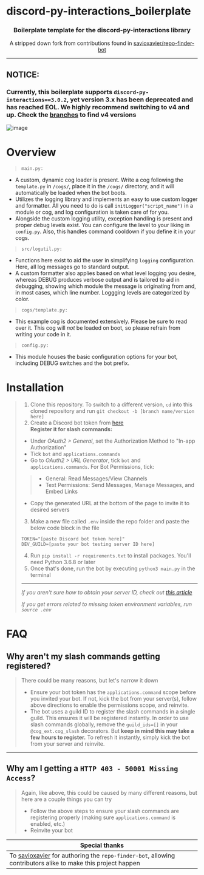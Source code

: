 # discord-py-interactions_boilerplate
<h3 align=center>Boilerplate template for the discord-py-interactions library</h3>
<p align=center>A stripped down fork from contributions found in <a href="https://github.com/savioxavier/repo-finder-bot">savioxavier/repo-finder-bot</a></p>
<hr>

## NOTICE:
### **Currently, this boilerplate supports `discord-py-interactions==3.0.2`, yet version 3.x has been deprecated and has reached EOL. We highly recommend switching to v4 and up. Check the [branches](https://github.com/interactions-py/boilerplate/branches) to find v4 versions**

![image](https://user-images.githubusercontent.com/29584664/146406854-88c2dfa8-d346-437e-a57b-1fc73be45b65.png)

# Overview
> `main.py:`
- A custom, dynamic cog loader is present. Write a cog following the `template.py` in `/cogs/`, place it in the `/cogs/` directory, and it will automatically be loaded when the bot boots.
- Utilizes the logging library and implements an easy to use custom logger and formatter. All you need to do is call `initLogger("script_name")` in a module or cog, and log configuration is taken care of for you.
- Alongside the custom logging utility, exception handling is present and proper debug levels exist. You can configure the level to your liking in `config.py`. Also, this handles command cooldown if you define it in your cogs.

> `src/logutil.py:`
- Functions here exist to aid the user in simplifying `logging` configuration. Here, all log messages go to standard output.
- A custom formatter also applies based on what level logging you desire, whereas DEBUG produces verbose output and is tailored to aid in debugging, showing which module the message is originating from and, in most cases, which line number. Loggging levels are categorized by color.

> `cogs/template.py:`
- This example cog is documented extensively. Please be sure to read over it. This cog will *not* be loaded on boot, so please refrain from writing your code in it.

> `config.py:`
- This module houses the basic configuration options for your bot, including DEBUG switches and the bot prefix.

# Installation
> 1. Clone this repository. To switch to a different version, `cd` into this cloned repository and run `git checkout -b [branch name/version here]`
> 2. Create a Discord bot token from [here](https://discord.com/developers/applications/)  
> **Register it for slash commands:**
> - Under *OAuth2 > General*, set the Authorization Method to "In-app Authorization"
> - Tick `bot` and `applications.commands`
> - Go to *OAuth2 > URL Generator*, tick `bot` and `applications.commands`. For Bot Permissions, tick:
> > - General: Read Messages/View Channels  
> > - Text Permissions: Send Messages, Manage Messages, and Embed Links
> - Copy the generated URL at the bottom of the page to invite it to desired servers
> 3. Make a new file called `.env` inside the repo folder and paste the below code block in the file
> ```
> TOKEN="[paste Discord bot token here]"
> DEV_GUILD=[paste your bot testing server ID here]
> ```
> 4. Run `pip install -r requirements.txt` to install packages. You'll need Python 3.6.8 or later
> 5. Once that's done, run the bot by executing `python3 main.py` in the terminal
>
> <hr />
> 
> *If you aren't sure how to obtain your server ID, check out [this article](https://www.alphr.com/discord-find-server-id/)*
> 
> *If you get errors related to missing token environment variables, run `source .env`*

# FAQ
## Why aren't my slash commands getting registered?
> There could be many reasons, but let's narrow it down
> - Ensure your bot token has the `applications.command` scope before you invited your bot. If not, kick the bot from your server(s), follow above directions to enable the permissions scope, and reinvite.
> - The bot uses a guild ID to register the slash commands in a single guild. This ensures it will be registered instantly. In order to use slash commands globally, remove the `guild_ids=[]` in your `@cog_ext.cog_slash` decorators. But **keep in mind this may take a few hours to register.** To refresh it instantly, simply kick the bot from your server and reinvite.

<hr />

## Why am I getting a `HTTP 403 - 50001 Missing Access`?
> Again, like above, this could be caused by many different reasons, but here are a couple things you can try
> - Follow the above steps to ensure your slash commands are registering properly (making sure `applications.command` is enabled, etc.)
> - Reinvite your bot

| **Special thanks** |
| --- |
| To [savioxavier](https://github.com/savioxavier/repo-finder-bot) for authoring the `repo-finder-bot`, allowing contributors alike to make this project happen |
